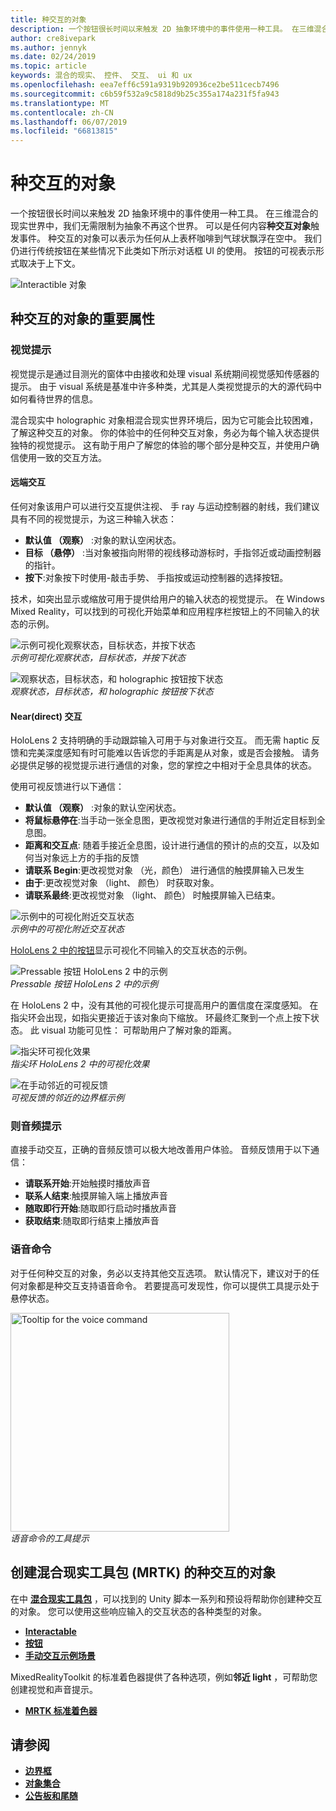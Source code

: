 ```yaml
---
title: 种交互的对象
description: 一个按钮很长时间以来触发 2D 抽象环境中的事件使用一种工具。 在三维混合的现实世界中，我们无需限制为抽象不再这个世界。
author: cre8ivepark
ms.author: jennyk
ms.date: 02/24/2019
ms.topic: article
keywords: 混合的现实、 控件、 交互、 ui 和 ux
ms.openlocfilehash: eea7eff6c591a9319b920936ce2be511cecb7496
ms.sourcegitcommit: c6b59f532a9c5818d9b25c355a174a231f5fa943
ms.translationtype: MT
ms.contentlocale: zh-CN
ms.lasthandoff: 06/07/2019
ms.locfileid: "66813815"
---
```

# <a name="interactable-object"></a>种交互的对象

一个按钮很长时间以来触发 2D 抽象环境中的事件使用一种工具。 在三维混合的现实世界中，我们无需限制为抽象不再这个世界。 可以是任何内容**种交互对象**触发事件。 种交互的对象可以表示为任何从上表杯咖啡到气球状飘浮在空中。 我们仍进行传统按钮在某些情况下此类如下所示对话框 UI 的使用。 按钮的可视表示形式取决于上下文。

![Interactible 对象](images/640px-interactibleobject-hero-640px.jpg)


## <a name="important-properties-of-the-interactable-object"></a>种交互的对象的重要属性

### <a name="visual-cue"></a>视觉提示

视觉提示是通过目测光的窗体中由接收和处理 visual 系统期间视觉感知传感器的提示。 由于 visual 系统是基准中许多种类，尤其是人类视觉提示的大的源代码中如何看待世界的信息。

混合现实中 holographic 对象相混合现实世界环境后，因为它可能会比较困难，了解这种交互的对象。 你的体验中的任何种交互对象，务必为每个输入状态提供独特的视觉提示。 这有助于用户了解您的体验的哪个部分是种交互，并使用户确信使用一致的交互方法。

#### <a name="far-interactions"></a>远端交互

任何对象该用户可以进行交互提供注视、 手 ray 与运动控制器的射线，我们建议具有不同的视觉提示，为这三种输入状态：
* **默认值 （观察）** :对象的默认空闲状态。
* **目标 （悬停）** :当对象被指向附带的视线移动游标时，手指邻近或动画控制器的指针。
* **按下**:对象按下时使用-敲击手势、 手指按或运动控制器的选择按钮。

技术，如突出显示或缩放可用于提供给用户的输入状态的视觉提示。 在 Windows Mixed Reality，可以找到的可视化开始菜单和应用程序栏按钮上的不同输入的状态的示例。 

![示例可视化观察状态，目标状态，并按下状态](images/640px-interactibleobject-states.png)<br>
*示例可视化观察状态，目标状态，并按下状态*

![观察状态，目标状态，和 holographic 按钮按下状态](images/MRTK_InteractableState.png)<br>
*观察状态，目标状态，和 holographic 按钮按下状态*

#### <a name="neardirect-interactions"></a>Near(direct) 交互

HoloLens 2 支持明确的手动跟踪输入可用于与对象进行交互。 而无需 haptic 反馈和完美深度感知有时可能难以告诉您的手距离是从对象，或是否会接触。 请务必提供足够的视觉提示进行通信的对象，您的掌控之中相对于全息具体的状态。

使用可视反馈进行以下通信：
* **默认值 （观察）** :对象的默认空闲状态。
* **将鼠标悬停在**:当手动一张全息图，更改视觉对象进行通信的手附近定目标到全息图。 
* **距离和交互点**: 随着手接近全息图，设计进行通信的预计的点的交互，以及如何当对象远上方的手指的反馈
* **请联系 Begin**:更改视觉对象 （光，颜色） 进行通信的触摸屏输入已发生
* **由于**:更改视觉对象 （light、 颜色） 时获取对象。
* **请联系最终**:更改视觉对象 （light、 颜色） 时触摸屏输入已结束。

![示例中的可视化附近交互状态](images/640px-interactibleobject-states-near.jpg)<br>
*示例中的可视化附近交互状态*

[HoloLens 2 中的按钮](https://microsoft.github.io/MixedRealityToolkit-Unity/Documentation/README_Button.html)显示可视化不同输入的交互状态的示例。

![Pressable 按钮 HoloLens 2 中的示例](images/640px-interactibleobject-pressablebutton-650px2.jpg)<br>
*Pressable 按钮 HoloLens 2 中的示例*

在 HoloLens 2 中，没有其他的可视化提示可提高用户的置信度在深度感知。 在指尖环会出现，如指尖更接近于该对象向下缩放。 环最终汇聚到一个点上按下状态。 此 visual 功能可见性： 可帮助用户了解对象的距离。

![指尖环可视化效果](images/640px-interactibleobject-pressablebutton-650px3.jpg)<br>
*指尖环 HoloLens 2 中的可视化效果*

![在手动邻近的可视反馈](images/HoloLens2_Proximity.gif)<br>
*可视反馈的邻近的边界框示例*


### <a name="audio-cue"></a>则音频提示
直接手动交互，正确的音频反馈可以极大地改善用户体验。 音频反馈用于以下通信：
* **请联系开始**:开始触摸时播放声音
* **联系人结束**:触摸屏输入端上播放声音
* **随取即行开始**:随取即行启动时播放声音
* **获取结束**:随取即行结束上播放声音

### <a name="voice-command"></a>语音命令
对于任何种交互的对象，务必以支持其他交互选项。 默认情况下，建议对于的任何对象都是种交互支持语音命令。 若要提高可发现性，你可以提供工具提示处于悬停状态。

<img src="images/640px-interactibleobject-voicecommand.jpg" alt="Tooltip for the voice command" title="语音命令的工具提示" width="350"><br/>*语音命令的工具提示*

## <a name="creating-interactable-object-with-mixed-reality-toolkit-mrtk"></a>创建混合现实工具包 (MRTK) 的种交互的对象

在中 **[混合现实工具包](https://github.com/Microsoft/MixedRealityToolkit-Unity)** ，可以找到的 Unity 脚本一系列和预设将帮助你创建种交互的对象。 您可以使用这些响应输入的交互状态的各种类型的对象。

* **[Interactable](https://microsoft.github.io/MixedRealityToolkit-Unity/Documentation/README_Interactable.html)**
* **[按钮](https://microsoft.github.io/MixedRealityToolkit-Unity/Documentation/README_Button.html)**
* **[手动交互示例场景](https://github.com/microsoft/MixedRealityToolkit-Unity/blob/mrtk_release/Documentation/README_HandInteractionExamples.md)**

MixedRealityToolkit 的标准着色器提供了各种选项，例如**邻近 light** ，可帮助您创建视觉和声音提示。
* **[MRTK 标准着色器](https://github.com/microsoft/MixedRealityToolkit-Unity/blob/mrtk_development/Documentation/README_MRTKStandardShader.md)**


## <a name="see-also"></a>请参阅

* **[边界框](app-bar-and-bounding-box.md)**
* **[对象集合](object-collection.md)**
* **[公告板和尾随](billboarding-and-tag-along.md)**
